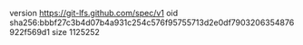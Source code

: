 version https://git-lfs.github.com/spec/v1
oid sha256:bbbf27c3b4d07b4a931c254c576f95755713d2e0df7903206354876922f569d1
size 1125252
